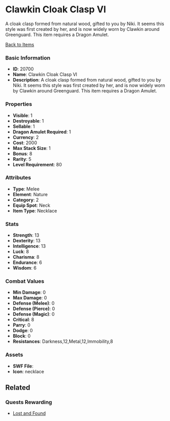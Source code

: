 # Clawkin Cloak Clasp VI

A cloak clasp formed from natural wood, gifted to you by Niki. It seems this style was first created by her, and is now widely worn by Clawkin around Greenguard. This item requires a Dragon Amulet.

[Back to Items](../items.md)

### Basic Information

- **ID**: 20700
- **Name**: Clawkin Cloak Clasp VI
- **Description**: A cloak clasp formed from natural wood, gifted to you by Niki. It seems this style was first created by her, and is now widely worn by Clawkin around Greenguard. This item requires a Dragon Amulet.

### Properties

- **Visible**: 1
- **Destroyable**: 1
- **Sellable**: 1
- **Dragon Amulet Required**: 1
- **Currency**: 2
- **Cost**: 2000
- **Max Stack Size**: 1
- **Bonus**: 8
- **Rarity**: 5
- **Level Requirement**: 80

### Attributes

- **Type**: Melee
- **Element**: Nature
- **Category**: 2
- **Equip Spot**: Neck
- **Item Type**: Necklace

### Stats

- **Strength**: 13
- **Dexterity**: 13
- **Intelligence**: 13
- **Luck**: 8
- **Charisma**: 8
- **Endurance**: 6
- **Wisdom**: 6

### Combat Values

- **Min Damage**: 0
- **Max Damage**: 0
- **Defense (Melee)**: 0
- **Defense (Pierce)**: 0
- **Defense (Magic)**: 0
- **Critical**: 8
- **Parry**: 0
- **Dodge**: 0
- **Block**: 0
- **Resistances**: Darkness,12,Metal,12,Immobility,8

### Assets

- **SWF File**: 
- **Icon**: necklace

## Related

### Quests Rewarding

- [Lost and Found](../quests/1904-lost-and-found.md)

